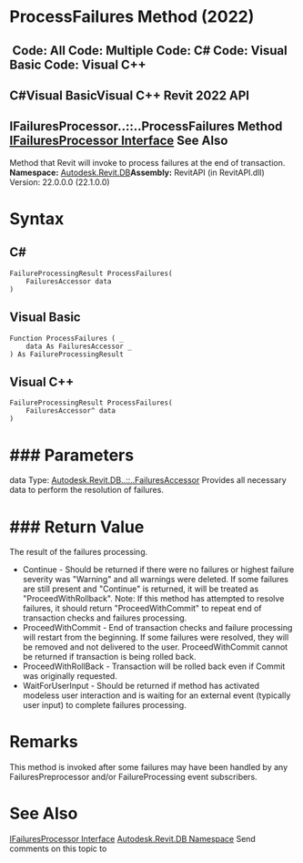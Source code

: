 # ProcessFailures Method (2022)

﻿
 Code: All Code: Multiple Code: C# Code: Visual Basic Code: Visual C++   
---  
C#Visual BasicVisual C++
Revit 2022 API  
---  
IFailuresProcessor..::..ProcessFailures Method   
[IFailuresProcessor Interface](34a78265-3a7d-ba7f-5467-764fc9efe619.md "IFailuresProcessor Interface") See Also  
---  
Method that Revit will invoke to process failures at the end of transaction. 
**Namespace:** [Autodesk.Revit.DB](87546ba7-461b-c646-cbb1-2cb8f5bff8b2.md "Autodesk.Revit.DB Namespace")**Assembly:** RevitAPI (in RevitAPI.dll) Version: 22.0.0.0 (22.1.0.0)
# Syntax
C#  
---  
```text
FailureProcessingResult ProcessFailures(
	FailuresAccessor data
)
```
  
Visual Basic  
---  
```text
Function ProcessFailures ( _
	data As FailuresAccessor _
) As FailureProcessingResult
```
  
Visual C++  
---  
```text
FailureProcessingResult ProcessFailures(
	FailuresAccessor^ data
)
```
  
# ### Parameters
data
    Type: [Autodesk.Revit.DB..::..FailuresAccessor](dea68b06-a061-fc05-d814-db741f2e7f14.md "FailuresAccessor Class") Provides all necessary data to perform the resolution of failures. 
# ### Return Value
The result of the failures processing. 
  * Continue - Should be returned if there were no failures or highest failure severity was "Warning" and all warnings were deleted. If some failures are still present and "Continue" is returned, it will be treated as "ProceedWithRollback". Note: If this method has attempted to resolve failures, it should return "ProceedWithCommit" to repeat end of transaction checks and failures processing.
  * ProceedWithCommit - End of transaction checks and failure processing will restart from the beginning. If some failures were resolved, they will be removed and not delivered to the user. ProceedWithCommit cannot be returned if transaction is being rolled back.
  * ProceedWithRollBack - Transaction will be rolled back even if Commit was originally requested.
  * WaitForUserInput - Should be returned if method has activated modeless user interaction and is waiting for an external event (typically user input) to complete failures processing. 

# Remarks
This method is invoked after some failures may have been handled by any FailuresPreprocessor and/or FailureProcessing event subscribers. 
# See Also
[IFailuresProcessor Interface](34a78265-3a7d-ba7f-5467-764fc9efe619.md "IFailuresProcessor Interface")
[Autodesk.Revit.DB Namespace](87546ba7-461b-c646-cbb1-2cb8f5bff8b2.md "Autodesk.Revit.DB Namespace")
Send comments on this topic to 